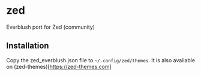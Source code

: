 # zed
Everblush port for Zed (community)

## Installation
Copy the zed_everblush.json file to `~/.config/zed/themes`. It is also available on (zed-themes)[https://zed-themes.com]
